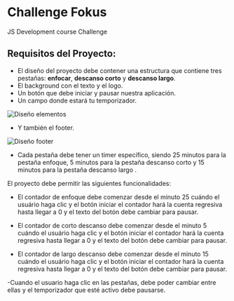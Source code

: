 # Challenge Fokus 
JS Development course Challenge

## Requisitos del Proyecto:

- El diseño del proyecto debe contener una estructura que contiene tres pestañas: **enfocar**, **descanso corto** y **descanso largo**.
- El background con el texto y el logo.
- Un botón que debe iniciar y pausar nuestra aplicación.
- Un campo donde estará tu temporizador.

![Diseño elementos](https://trello.com/1/cards/6562d8929a3a64da48467633/attachments/6562d8939a3a64da48467ad0/download/image.png)

- Y también el footer.

![Diseño footer](https://trello.com/1/cards/6562d8929a3a64da48467633/attachments/6562d8939a3a64da48467af0/download/image.png)

- Cada pestaña debe tener un timer específico, siendo 25 minutos para la pestaña enfoque, 5 minutos para la pestaña descanso corto y 15 minutos para la pestaña descanso largo .

El proyecto debe permitir las siguientes funcionalidades:

- El contador de enfoque debe comenzar desde el minuto 25 cuándo el usuário haga clic y el botón iniciar el contador hará la cuenta regresiva hasta llegar a 0 y el texto del botón debe cambiar para pausar.

- El contador de corto descanso debe comenzar desde el minuto 5 cuándo el usuário haga clic y el botón iniciar el contador  hará la cuenta regresiva hasta llegar a 0 y el texto del botón debe cambiar para pausar.

- El contador de largo descanso debe comenzar desde el minuto 15 cuándo el usuário haga clic y el botón iniciar el contador hará la cuenta regresiva hasta llegar a 0 y el texto del botón debe cambiar para pausar.

-Cuando el usuario haga clic en las pestañas, debe poder cambiar entre ellas y el temporizador que esté activo debe pausarse.
